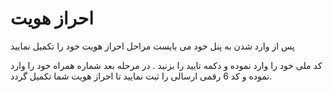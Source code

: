 # احراز هویت
پس از وارد شدن به پنل خود می بایست مراحل احراز هویت خود را تکمیل نمایید


<DarkModeImage
  dark-src="/images/guides/fa/dark/user/auth.webp"
  light-src="/images/guides/fa/light/user/auth.webp"
  alt="Authentication"
/>

کد ملی خود را وارد نموده و دکمه تایید را بزنید . در مرحله بعد شماره همراه خود را وارد نموده و کد 6 رقمی ارسالی را ثبت نمایید تا احراز هویت شما تکمیل گردد.
